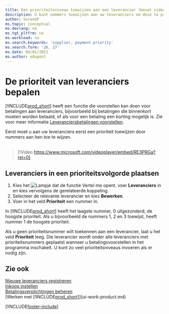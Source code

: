 ```yaml
---
title: Een prioriteitsniveau toewijzen aan een leverancier (bevat video)
description: U kunt nummers toewijzen aan uw leveranciers om deze te prioriteren en betalingsvoorstellen in Business Central te vergemakkelijken.
author: SorenGP
ms.topic: conceptual
ms.devlang: na
ms.tgt_pltfrm: na
ms.workload: na
ms.search.keywords: 'supplier, payment priority'
ms.search.form: '26, 27'
ms.date: 04/01/2021
ms.author: edupont
---
```

# <a name="prioritize-vendors"></a><a name="prioritize-vendors"></a><a name="prioritize-vendors"></a>De prioriteit van leveranciers bepalen

[!INCLUDE[prod_short](includes/prod_short.md)] heeft een functie die voorstellen kan doen voor betalingen aan leveranciers, bijvoorbeeld bij betalingen die binnenkort moeten worden betaald, of als voor een betaling een korting mogelijk is. Zie voor meer informatie [Leveranciersbetalingen voorstellen](payables-how-suggest-vendor-payments.md).

Eerst moet u aan uw leveranciers eerst een prioriteit toewijzen door nummers aan hen toe te wijzen.
<br><br>
> [!Video https://www.microsoft.com/videoplayer/embed/RE3PRGa?rel=0]

## <a name="to-prioritize-vendors"></a><a name="to-prioritize-vendors"></a><a name="to-prioritize-vendors"></a>Leveranciers in een prioriteitsvolgorde plaatsen

1. Kies het ![Lampje dat de functie Vertel me opent.](media/ui-search/search_small.png "Vertel me wat u wilt doen") voer **Leveranciers** in en kies vervolgens de gerelateerde koppeling.
2. Selecteer de relevante leverancier en kies **Bewerken**.
3. Voer in het veld **Prioriteit** een nummer in.

In [!INCLUDE[prod_short](includes/prod_short.md)] heeft het laagste nummer, 0 uitgezonderd, de hoogste prioriteit. Als u bijvoorbeeld de nummers 1, 2 en 3 toewijst, heeft nummer 1 de hoogste prioriteit.

Als u geen prioriteitsnummer wilt toekennen aan een leverancier, laat u het veld **Prioriteit** leeg. Die leverancier wordt onder alle leveranciers met prioriteitsnummers geplaatst wanneer u betalingsvoorstellen in het programma inschakelt. U kunt zo veel prioriteitsniveaus invoeren als er nodig zijn.

## <a name="see-also"></a><a name="see-also"></a><a name="see-also"></a>Zie ook

[Nieuwe leveranciers registreren](purchasing-how-register-new-vendors.md)  
[Inkoop instellen](purchasing-setup-purchasing.md)  
[Betalingsverplichtingen beheren](payables-manage-payables.md)  
[Werken met [!INCLUDE[prod_short](includes/prod_short.md)]](ui-work-product.md)

[!INCLUDE[footer-include](includes/footer-banner.md)]
